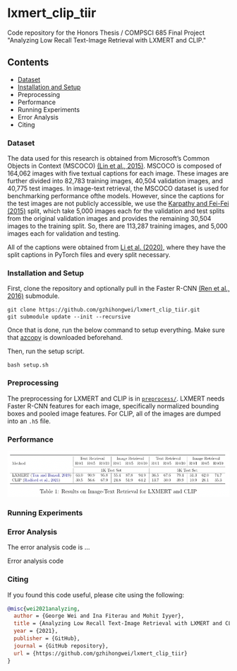 # lxmert_clip_tiir

Code repository for the Honors Thesis / COMPSCI 685 Final Project "Analyzing Low Recall Text-Image Retrieval with LXMERT and CLIP."

## Contents

- [Dataset](#dataset)
- [Installation and Setup](#installation-and-setup)
- Preprocessing
- Performance
- Running Experiments
- Error Analysis
- Citing

### Dataset

The data used for this research is obtained from Microsoft’s Common Objects 
in Context (MSCOCO) [(Lin et al., 2015)](https://arxiv.org/abs/1405.0312). MSCOCO is composed of 164,062
images with five textual captions for each image. These images are further divided into 82,783 training images, 40,504 validation images, and 40,775 test images. In image-text retrieval, the MSCOCO dataset is used for benchmarking performance ofthe models. However, since the captions for the test images are not publicly accessible, we use the [Karpathy and Fei-Fei (2015)](https://arxiv.org/abs/1412.2306) split, which take 5,000 images each for the validation and test splits from the original validation images and provides the remaining 30,504 images to the training split. So, there are 113,287 training images, and 5,000 images each for validation and testing.

All of the captions were obtained from [Li et al. (2020)](https://arxiv.org/abs/2004.06165), where they have the split captions in PyTorch files and every split necessary.

### Installation and Setup

First, clone the repository and optionally pull in the Faster R-CNN [(Ren et al., 2016)](https://arxiv.org/abs/1506.01497) submodule.

```shell
git clone https://github.com/gzhihongwei/lxmert_clip_tiir.git
git submodule update --init --recursive
```

Once that is done, run the below command to setup everything. Make sure that
[azcopy](https://docs.microsoft.com/en-us/azure/storage/common/storage-use-azcopy-v10#download-azcopy) is downloaded beforehand.

Then, run the setup script.

```shell
bash setup.sh
```

### Preprocessing

The preprocessing for LXMERT and CLIP is in [`preprocess/`](preprocess).
LXMERT needs Faster R-CNN features for each image, specifically normalized
bounding boxes and pooled image features. For CLIP, all of the images are 
dumped into an `.h5` file. 

### Performance

![Text-Image Retrieval Performance](images/performance.png)


### Running Experiments

### Error Analysis

The error analysis code is ...

Error analysis code

### Citing

If you found this code useful, please cite using the following:

```bibtex
@misc{wei2021analyzing,
  author = {George Wei and Ina Fiterau and Mohit Iyyer},
  title = {Analyzing Low Recall Text-Image Retrieval with LXMERT and CLIP},
  year = {2021},
  publisher = {GitHub},
  journal = {GitHub repository},
  url = {https://github.com/gzhihongwei/lxmert_clip_tiir}
}
```
